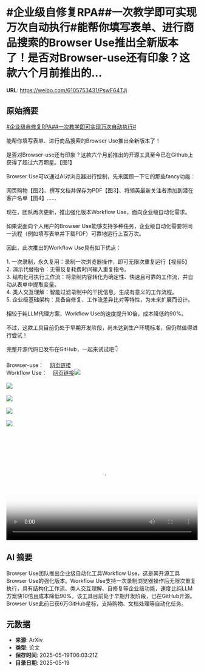 # #企业级自修复RPA##一次教学即可实现万次自动执行#能帮你填写表单、进行商品搜索的Browser Use推出全新版本了！是否对Browser-use还有印象？这款六个月前推出的...

**URL**: https://weibo.com/6105753431/PswF64TJj

## 原始摘要

<a href="https://m.weibo.cn/search?containerid=231522type%3D1%26t%3D10%26q%3D%23%E4%BC%81%E4%B8%9A%E7%BA%A7%E8%87%AA%E4%BF%AE%E5%A4%8DRPA%23&amp;extparam=%23%E4%BC%81%E4%B8%9A%E7%BA%A7%E8%87%AA%E4%BF%AE%E5%A4%8DRPA%23" data-hide=""><span class="surl-text">#企业级自修复RPA#</span></a><a href="https://m.weibo.cn/search?containerid=231522type%3D1%26t%3D10%26q%3D%23%E4%B8%80%E6%AC%A1%E6%95%99%E5%AD%A6%E5%8D%B3%E5%8F%AF%E5%AE%9E%E7%8E%B0%E4%B8%87%E6%AC%A1%E8%87%AA%E5%8A%A8%E6%89%A7%E8%A1%8C%23&amp;extparam=%23%E4%B8%80%E6%AC%A1%E6%95%99%E5%AD%A6%E5%8D%B3%E5%8F%AF%E5%AE%9E%E7%8E%B0%E4%B8%87%E6%AC%A1%E8%87%AA%E5%8A%A8%E6%89%A7%E8%A1%8C%23" data-hide=""><span class="surl-text">#一次教学即可实现万次自动执行#</span></a><br><br>能帮你填写表单、进行商品搜索的Browser Use推出全新版本了！<br><br>是否对Browser-use还有印象？这款六个月前推出的开源工具至今已在Github上获得了超过六万颗星。【图1】<br><br>Browser Use可以通过AI对浏览器进行控制，先来回顾一下它的那些fancy功能：<br><br>网页购物【图2】、撰写文档并保存为PDF【图3】、将领英最新关注者添加到潜在客户名单【图4】……<br><br>现在，团队再次更新，推出强化版本Workflow Use，面向企业级自动化需求。<br><br>如果说面向个人用户的Browser Use能够支持多种任务，企业级自动化需要将同一流程（例如填写表单并下载PDF）可靠地运行上百万次。<br><br>因此，此次推出的Workflow Use具有如下优点：<br><br>1. 一次录制，永久复用：录制一次浏览器操作，即可无限次重复运行【视频5】<br>2. 演示代替指令：无需反复耗费时间输入重复指令。<br>3. 结构化可执行工作流：将录制内容转化为确定性、快速且可靠的工作流，并自动从表单中提取变量。<br>4.  类人交互理解：智能过滤录制中的干扰信息，生成有意义的工作流程。<br>5. 企业级基础架构：具备自修复、工作流差异比对等特性，为未来扩展而设计。<br><br>相较于纯LLM代理方案，Workflow Use的速度提升10倍，成本降低约90%。<br><br>不过，这款工具目前仍处于早期开发阶段，尚未达到生产环境标准，但仍然值得进行尝试！<br><br>完整开源代码已发布在GitHub，一起来试试吧👇<br><br>Browser-use：<a href="https://weibo.cn/sinaurl?u=https%3A%2F%2Fgithub.com%2Fbrowser-use%2Fbrowser-use%3Ftab%3Dreadme-ov-file" data-hide=""><span class="url-icon"><img style="width: 1rem;height: 1rem" src="https://h5.sinaimg.cn/upload/2015/09/25/3/timeline_card_small_web_default.png" referrerpolicy="no-referrer"></span><span class="surl-text">网页链接</span></a><br>Workflow Use：<a href="https://weibo.cn/sinaurl?u=https%3A%2F%2Fgithub.com%2Fbrowser-use%2Fworkflow-use" data-hide=""><span class="url-icon"><img style="width: 1rem;height: 1rem" src="https://h5.sinaimg.cn/upload/2015/09/25/3/timeline_card_small_web_default.png" referrerpolicy="no-referrer"></span><span class="surl-text">网页链接</span></a><img style="" src="https://tvax1.sinaimg.cn/large/006Fd7o3gy1i1ko8mjvf2j30zk0amaf6.jpg" referrerpolicy="no-referrer"><br><br><img style="" src="https://tvax3.sinaimg.cn/large/006Fd7o3gy1i1ko8otwuoj31e90nn4gf.jpg" referrerpolicy="no-referrer"><br><br><img style="" src="https://tvax2.sinaimg.cn/large/006Fd7o3gy1i1ko8qdaacj31ts19q0xb.jpg" referrerpolicy="no-referrer"><br><br><img style="" src="https://tvax1.sinaimg.cn/large/006Fd7o3gy1i1ko8txzobj31ts19qjtp.jpg" referrerpolicy="no-referrer"><br><br><img style="" src="https://tvax3.sinaimg.cn/large/006Fd7o3ly1i1ko9e9kgyj30us0k0abo.jpg" referrerpolicy="no-referrer"><br><br><br clear="both"><div style="clear: both"></div><video controls="controls" poster="https://tvax4.sinaimg.cn/orj480/006Fd7o3ly1i1ko9dhtr6j30us0k0abo.jpg" style="width: 100%"><source src="https://f.video.weibocdn.com/o0/DUhMVzNplx08omy5W3Hq010412007LvH0E010.mp4?label=mp4_720p&amp;template=1108x720.25.0&amp;ori=0&amp;ps=1CwnkDw1GXwCQx&amp;Expires=1747638157&amp;ssig=lreDSqrcad&amp;KID=unistore,video"><source src="https://f.video.weibocdn.com/o0/d0it2nv2lx08omy5GXfi0104120048xn0E010.mp4?label=mp4_hd&amp;template=736x480.25.0&amp;ori=0&amp;ps=1CwnkDw1GXwCQx&amp;Expires=1747638157&amp;ssig=8GsYZS73KF&amp;KID=unistore,video"><source src="https://f.video.weibocdn.com/o0/Ydd7HIrElx08omy5BZRC010412002PhN0E010.mp4?label=mp4_ld&amp;template=552x360.25.0&amp;ori=0&amp;ps=1CwnkDw1GXwCQx&amp;Expires=1747638157&amp;ssig=dSNJvdk0px&amp;KID=unistore,video"><p>视频无法显示，请前往<a href="https://video.weibo.com/show?fid=1034%3A5167987125321785" target="_blank" rel="noopener noreferrer">微博视频</a>观看。</p></video>

## AI 摘要

Browser Use团队推出企业级自动化工具Workflow Use，这是其开源工具Browser Use的强化版本。Workflow Use支持一次录制浏览器操作后无限次重复执行，具有结构化工作流、类人交互理解、自修复等企业级功能，速度比纯LLM方案快10倍且成本降低90%。该工具目前处于早期开发阶段，已在GitHub开源。Browser Use此前已获6万GitHub星标，支持购物、文档处理等自动化任务。

## 元数据

- **来源**: ArXiv
- **类型**: 论文
- **保存时间**: 2025-05-19T06:03:21Z
- **目录日期**: 2025-05-19
